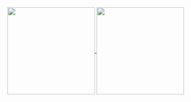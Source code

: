 <a href="https://github.com/RickyM7/github-readme-stats">
  <img height=200 align="center" src="https://github-readme-stats.vercel.app/api?username=RickyM7&locale=pt-br&theme=merko&hide=stars&hide_rank=true&show=prs_merged,prs_merged_percentage&show_icons=true" />
</a>
<a href="https://github.com/RickyM7/convoychat">
  <img height=200 align="center" src="https://github-readme-stats.vercel.app/api/top-langs?username=RickyM7&layout=compact&locale=pt-br&card_width=320&theme=merko" />
</a>
